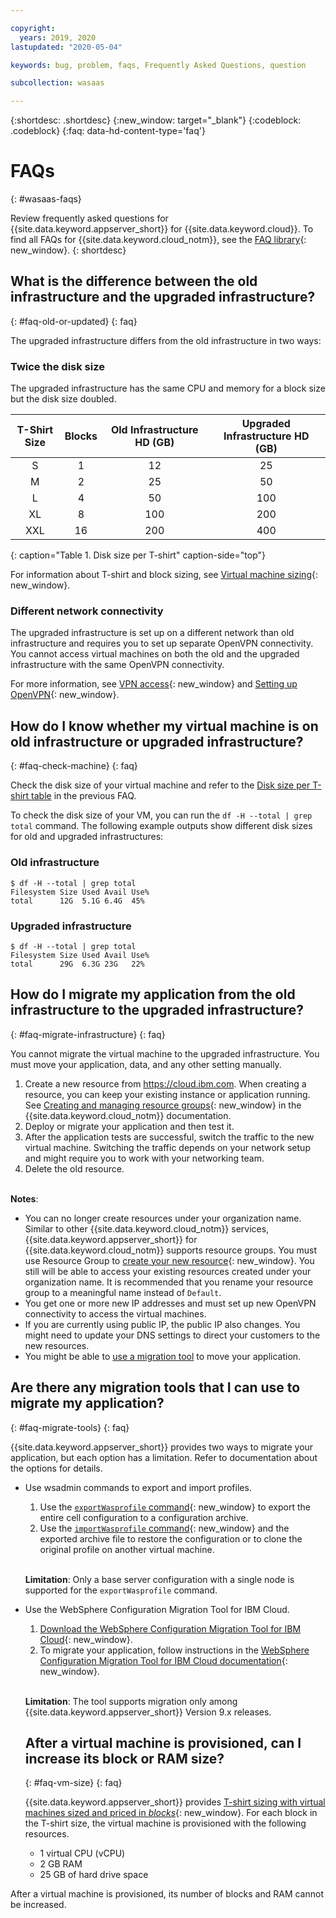 ```yaml
---

copyright:
  years: 2019, 2020
lastupdated: "2020-05-04"

keywords: bug, problem, faqs, Frequently Asked Questions, question

subcollection: wasaas

---
```


{:shortdesc: .shortdesc}
{:new_window: target="_blank"}
{:codeblock: .codeblock}
{:faq: data-hd-content-type='faq'}

# FAQs
{: #wasaas-faqs}

Review frequently asked questions for {{site.data.keyword.appserver_short}} for {{site.data.keyword.cloud}}. To find all FAQs for {{site.data.keyword.cloud_notm}}, see the [FAQ library](/docs/faqs){: new_window}.
{: shortdesc}

## What is the difference between the old infrastructure and the upgraded infrastructure?
{: #faq-old-or-updated}
{: faq}

The upgraded infrastructure differs from the old infrastructure in two ways:

### Twice the disk size

The upgraded infrastructure has the same CPU and memory for a block size but the disk size doubled.

|T-Shirt Size| Blocks | Old Infrastructure HD (GB) | Upgraded Infrastructure HD (GB)|
|:-------:|:------:|:--------:|:--------:|
|S|1|12|25|
|M|2|25|50|
|L|4|50|100|
|XL|8|100|200|
|XXL|16|200|400|
{: caption="Table 1. Disk size per T-shirt" caption-side="top"}


For information about T-shirt and block sizing, see [Virtual machine sizing](/docs/ApplicationServeronCloud?topic=wasaas-about#vm-size){: new_window}.

### Different network connectivity

The upgraded infrastructure is set up on a different network than old infrastructure and requires you to set up separate OpenVPN connectivity. You cannot access virtual machines on both the old and the upgraded infrastructure with the same OpenVPN connectivity.

For more information, see [VPN access](/docs/ApplicationServeronCloud?topic=wasaas-networkEnvironment#vpnAccess){: new_window} and [Setting up OpenVPN](/docs/ApplicationServeronCloud?topic=wasaas-system_access#setup_openvpn){: new_window}.

## How do I know whether my virtual machine is on old infrastructure or upgraded infrastructure?
{: #faq-check-machine}
{: faq}

Check the disk size of your virtual machine and refer to the [Disk size per T-shirt table](#faq-old-or-updated) in the previous FAQ.

To check the disk size of your VM, you can run the `df -H --total | grep total` command. The following example outputs show different disk sizes for old and upgraded infrastructures:

### Old infrastructure

  ```
  $ df -H --total | grep total
  Filesystem Size Used Avail Use%
  total      12G  5.1G 6.4G  45%
  ```

### Upgraded infrastructure

  ```
  $ df -H --total | grep total
  Filesystem Size Used Avail Use%
  total      29G  6.3G 23G   22%
  ```

## How do I migrate my application from the old infrastructure to the upgraded infrastructure?
{: #faq-migrate-infrastructure}
{: faq}

You cannot migrate the virtual machine to the upgraded infrastructure. You must move your application, data, and any other setting manually.

1. Create a new resource from https://cloud.ibm.com. When creating a resource, you can keep your existing instance or application running. See [Creating and managing resource groups](/docs/resources?topic=resources-rgs){: new_window} in the {{site.data.keyword.cloud_notm}} documentation.
2. Deploy or migrate your application and then test it.
3. After the application tests are successful, switch the traffic to the new virtual machine. Switching the traffic depends on your network setup and might require you to work with your networking team.
4. Delete the old resource.
</br></br>


**Notes**:
  * You can no longer create resources under your organization name. Similar to other {{site.data.keyword.cloud_notm}} services, {{site.data.keyword.appserver_short}} for {{site.data.keyword.cloud_notm}} supports resource groups. You must use Resource Group to [create your new resource](/docs/resources?topic=resources-rgs){: new_window}. You still will be able to access your existing resources created under your organization name. It is recommended that you rename your resource group to a meaningful name instead of `Default`.
  * You get one or more new IP addresses and must set up new OpenVPN connectivity to access the virtual machines.
  * If you are currently using public IP, the public IP also changes. You might need to update your DNS settings to direct your customers to the new resources.
  * You might be able to [use a migration tool](#faq-migrate-tools) to move your application.


## Are there any migration tools that I can use to migrate my application?
{: #faq-migrate-tools}
{: faq}

{{site.data.keyword.appserver_short}} provides two ways to migrate your application, but each option has a limitation. Refer to documentation about the options for details.

- Use wsadmin commands to export and import profiles.

  1. Use the [`exportWasprofile` command](https://www.ibm.com/support/knowledgecenter/SSEQTP_9.0.5/com.ibm.websphere.base.doc/ae/rxml_atconfigarchive.html#rxml_atconfigarchive__cmd3){: new_window} to export the entire cell configuration to a configuration archive.
  2. Use the [`importWasprofile` command](https://www.ibm.com/support/knowledgecenter/SSEQTP_9.0.5/com.ibm.websphere.base.doc/ae/rxml_atconfigarchive.html#rxml_atconfigarchive__cmd5){: new_window} and the exported archive file to restore the configuration or to clone the original profile on another virtual machine.
</br></br>

  **Limitation**: Only a base server configuration with a single node is supported for the `exportWasprofile` command.

- Use the WebSphere Configuration Migration Tool for IBM Cloud.

  1. [Download the WebSphere Configuration Migration Tool for IBM Cloud]( https://developer.ibm.com/wasdev/downloads/#asset/tools-WebSphere_Configuration_Migration_Tool_for_IBM_Cloud){: new_window}.
  2. To migrate your application, follow instructions in the [WebSphere Configuration Migration Tool for IBM Cloud documentation](https://developer.ibm.com/wasdev/docs/websphere-config-migration-cloud/){: new_window}.
</br></br>

  **Limitation**: The tool supports migration only among {{site.data.keyword.appserver_short}} Version 9.x releases.


  ## After a virtual machine is provisioned, can I increase its block or RAM size?
  {: #faq-vm-size}
  {: faq}

  {{site.data.keyword.appserver_short}} provides [T-shirt sizing with virtual machines sized and priced in *blocks*](/docs/ApplicationServeronCloud?topic=wasaas-about#vm-size){: new_window}. For each block in the T-shirt size, the virtual machine is provisioned with the following resources.
  * 1 virtual CPU (vCPU)
  * 2 GB RAM
  * 25 GB of hard drive space

After a virtual machine is provisioned, its number of blocks and RAM cannot be increased.


<!-- For detailed guidance on what to include on this page, see [FAQs guidance](/docs/developing/writing/faq.html#faqs). You can also check out some examples here: [IBM Cloud IAM FAQs](/docs/developing/Access-Management/iamfaq.html#faqs) and [Account FAQs](/docs/account/account_faq.html#accountfaqs). -->
